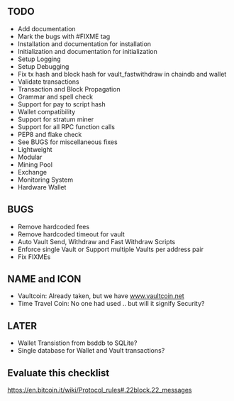 TODO
----
* Add documentation
* Mark the bugs with #FIXME tag
* Installation and documentation for installation
* Initialization and documentation for initialization
* Setup Logging
* Setup Debugging
* Fix tx hash and block hash for vault_fastwithdraw in chaindb and wallet
* Validate transactions
* Transaction and Block Propagation
* Grammar and spell check
* Support for pay to script hash
* Wallet compatibility
* Support for stratum miner
* Support for all RPC function calls
* PEP8 and flake check
* See BUGS for miscellaneous fixes
* Lightweight
* Modular
* Mining Pool
* Exchange
* Monitoring System
* Hardware Wallet


BUGS
----
* Remove hardcoded fees
* Remove hardcoded timeout for vault
* Auto Vault Send, Withdraw and Fast Withdraw Scripts
* Enforce single Vault or Support multiple Vaults per address pair
* Fix FIXMEs


NAME and ICON
-------------
* Vaultcoin: Already taken, but we have www.vaultcoin.net
* Time Travel Coin: No one had used .. but will it signify Security?


LATER
-----
* Wallet Transistion from bsddb to SQLite?
* Single database for Wallet and Vault transactions?


Evaluate this checklist
-----------------------
https://en.bitcoin.it/wiki/Protocol_rules#.22block.22_messages
